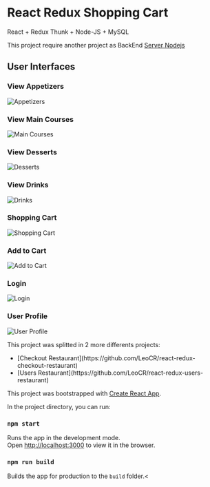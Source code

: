 # React Redux Shopping Cart

React + Redux Thunk + Node-JS + MySQL

This project require another project as BackEnd [Server Nodejs](https://github.com/LeoCR/server-restaurant-client)

## User Interfaces

### View Appetizers

<img src="screenshots/appetizers.png" alt="Appetizers"/>

### View Main Courses

<img src="screenshots/main_courses.png" alt="Main Courses"/>

### View Desserts

<img src="screenshots/desserts.png" alt="Desserts"/>

### View Drinks

<img src="screenshots/drinks.png" alt="Drinks"/>

### Shopping Cart

<img src="screenshots/shopping_cart.png" alt="Shopping Cart"/>

### Add to Cart

<img src="screenshots/add_to_cart.png" alt="Add to Cart"/>

### Login

<img src="screenshots/login.png" alt="Login"/>

### User Profile

<img src="screenshots/user_profile.png" alt="User Profile"/>

This project was splitted in 2 more differents projects:

<ul>
    <li>[Checkout Restaurant](https://github.com/LeoCR/react-redux-checkout-restaurant)</li>
    <li>[Users Restaurant](https://github.com/LeoCR/react-redux-users-restaurant)</li>
</ul>

This project was bootstrapped with [Create React App](https://github.com/facebook/create-react-app).

In the project directory, you can run:

### `npm start`

Runs the app in the development mode.<br>
Open [http://localhost:3000](http://localhost:3000) to view it in the browser.


### `npm run build`

Builds the app for production to the `build` folder.<